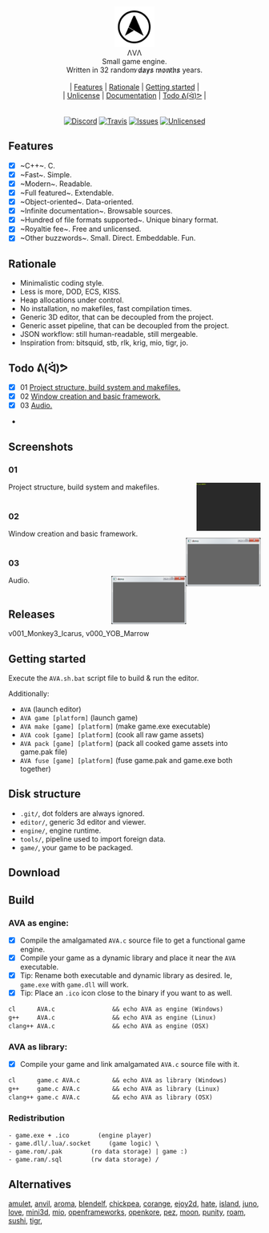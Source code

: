 <p align="center">
<br/>
  <img src="editor/assets/logo/free_logo_2.png" width="80px"/><br/>
  ΛVΛ<br/>
  Small game engine.<br/>
  Written in 32 random ̷d̷a̷y̷s̷ m̷o̷n̷t̷h̷s̷ years.<br/>
<br/>|
  <a href="#features">Features</a> |
  <a href="#rationale">Rationale</a> |
  <a href="#getting-started">Getting started</a> |
<br/>|
  <a href="#unlicense">Unlicense</a> |
  <a href="#documentation">Documentation</a> |
  <a href="#todo-ᕕᐛᕗ">Todo ᕕ(ᐛ)ᕗ</a> |
<br/>
<br/>
<br/>
<a href="https://discord.gg/vu6Vt9d"><img alt="Discord" src="https://img.shields.io/badge/chat-AVA%20lounge-738bd7.svg?logo=discord"/></a>
<a href="https://travis-ci.org/r-lyeh/AVA"><img alt="Travis" src="https://api.travis-ci.org/r-lyeh/AVA.svg?branch=master"/></a>
<a href="https://github.com/r-lyeh/AVA/issues"><img alt="Issues" src="https://github-meta-badges.herokuapp.com/r-lyeh/AVA/issues.svg"/></a>
<a href="http://unlicense.org/"><img alt="Unlicensed" src="http://img.shields.io/badge/license-Unlicense-blue.svg?style=flat"/></a>
<br/>
</p>

## Features

- [x] ~C++~. C.
- [x] ~Fast~. Simple.
- [x] ~Modern~. Readable.
- [x] ~Full featured~. Extendable.
- [x] ~Object-oriented~. Data-oriented.
- [x] ~Infinite documentation~. Browsable sources.
- [x] ~Hundred of file formats supported~. Unique binary format.
- [x] ~Royaltie fee~. Free and unlicensed.
- [x] ~Other buzzwords~. Small. Direct. Embeddable. Fun.

## Rationale

- Minimalistic coding style.
- Less is more, DOD, ECS, KISS.
- Heap allocations under control.
- No installation, no makefiles, fast compilation times.
- Generic 3D editor, that can be decoupled from the project.
- Generic asset pipeline, that can be decoupled from the project.
- JSON workflow: still human-readable, still mergeable.
- Inspiration from: bitsquid, stb, rlk, krig, mio, tigr, jo.

## Todo ᕕ(ᐛ)ᕗ
- [x] 01 [Project structure, build system and makefiles.](#01)
- [x] 02 [Window creation and basic framework.](#02)
- [x] 03 [Audio.](#03)
-

## Screenshots

### 01
Project structure, build system and makefiles.
<img src="game/01/demo.gif" height="96px" align="right">
<br><br>

### 02
Window creation and basic framework.
<img src="game/02/demo.png" height="96px" align="right">
<br><br>

### 03
Audio.
<img src="game/03/demo.png" height="96px" align="right">
<br><br>

## Releases

v001_Monkey3_Icarus, v000_YOB_Marrow

## Getting started

Execute the `AVA.sh.bat` script file to build & run the editor.

Additionally:
- `AVA`                        (launch editor)
- `AVA game [platform]`        (launch game)
- `AVA make [game] [platform]` (make game.exe executable)
- `AVA cook [game] [platform]` (cook all raw game assets)
- `AVA pack [game] [platform]` (pack all cooked game assets into game.pak file)
- `AVA fuse [game] [platform]` (fuse game.pak and game.exe both together)

## Disk structure

- `.git/`, dot folders are always ignored.
- `editor/`, generic 3d editor and viewer.
- `engine/`, engine runtime.
- `tools/`, pipeline used to import foreign data.
- `game/`, your game to be packaged.

## Download

## Build

### AVA as engine:
- [x] Compile the amalgamated `AVA.c` source file to get a functional game engine.
- [x] Compile your game as a dynamic library and place it near the `AVA` executable.
- [x] Tip: Rename both executable and dynamic library as desired. Ie, `game.exe` with `game.dll` will work.
- [x] Tip: Place an `.ico` icon close to the binary if you want to as well.
```lisp
cl      AVA.c                && echo AVA as engine (Windows)
g++     AVA.c                && echo AVA as engine (Linux)
clang++ AVA.c                && echo AVA as engine (OSX)
```

### AVA as library:
- [x] Compile your game and link amalgamated `AVA.c` source file with it.
```lisp
cl      game.c AVA.c         && echo AVA as library (Windows)
g++     game.c AVA.c         && echo AVA as library (Linux)
clang++ game.c AVA.c         && echo AVA as library (OSX)
```

### Redistribution
```
- game.exe + .ico        (engine player)
- game.dll/.lua/.socket     (game logic) \
- game.rom/.pak        (ro data storage) | game :)
- game.ram/.sql        (rw data storage) /
```

## Alternatives

[amulet](https://google.com/search?q=game+engine+amulet&type=),
[anvil](https://google.com/search?q=game+engine+anvil&type=),
[aroma](https://google.com/search?q=game+engine+aroma&type=),
[blendelf](https://google.com/search?q=game+engine+blendelf&type=),
[chickpea](https://google.com/search?q=game+engine+chickpea&type=),
[corange](https://google.com/search?q=game+engine+corange&type=),
[ejoy2d](https://google.com/search?q=game+engine+ejoy2d&type=),
[hate](https://google.com/search?q=game+engine+hate&type=),
[island](https://google.com/search?q=game+engine+island&type=),
[juno](https://google.com/search?q=game+engine+juno&type=),
[love](https://google.com/search?q=game+engine+love&type=),
[mini3d](https://google.com/search?q=game+engine+mini3d&type=),
[mio](https://google.com/search?q=game+engine+mio&type=),
[openframeworks](https://google.com/search?q=game+engine+openframeworks&type=),
[openkore](https://google.com/search?q=game+engine+openkore&type=),
[pez](https://google.com/search?q=game+engine+pez&type=),
[moon](https://google.com/search?q=game+engine+moon&type=),
[punity](https://google.com/search?q=game+engine+punity&type=),
[roam](https://google.com/search?q=game+engine+roam&type=),
[sushi](https://google.com/search?q=game+engine+sushi&type=),
[tigr](https://google.com/search?q=game+engine+tigr&type=),
